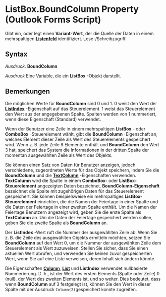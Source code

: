 
# ListBox.BoundColumn Property (Outlook Forms Script)

Gibt ein, oder legt einen  **Variant-Wert**, der die Quelle der Daten in einem mehrspaltigen **[Listenfeld](f56ba480-f8fe-6d12-265e-3b0a9838af97.md)** identifiziert. Lese-/Schreibzugriff.


## Syntax

 _Ausdruck_. **BoundColumn**

 _Ausdruck_ Eine Variable, die ein **ListBox** -Objekt darstellt.


## Bemerkungen

Die möglichen Werte für  **BoundColumn** sind 0 und 1. 0 weist den Wert der **[ListIndex](2c4e473b-15e1-dce2-8748-30953b00a60f.md)** -Eigenschaft auf das Steuerelement. 1 weist das Steuerelement den Wert aus der angegebenen Spalte. Spalten werden von 1 nummeriert, wenn diese Eigenschaft (Standard) verwendet.

Wenn der Benutzer eine Zeile in einem mehrspaltigen  **ListBox** - oder **ComboBox** -Steuerelement wählt, gibt die **BoundColumn** -Eigenschaft an, welches Element dieser Zeile als Wert des Steuerelements gespeichert wird. Wenn z. B. jede Zeile 8 Elemente enthält und **BoundColumn** den Wert 3 hat, speichert das System die Informationen in der dritten Spalte der momentan ausgewählten Zeile als Wert des Objekts.

Sie können einen Satz von Daten für Benutzer anzeigen, jedoch verschiedene, zugeordneten Werte für das Objekt speichern, indem Sie die  **BoundColumn** und die **[TextColumn](ecdd6bc6-f50e-9b6d-3c99-c1e282b3444a.md)** -Eigenschaften verwenden. **TextColumn** wird die Spalte in einem **ComboBox-** oder **ListBox-Steuerelement** angezeigten Daten bezeichnet. **BoundColumn-Eigenschaft** bezeichnet die Spalte mit zugehörigen Daten für das Steuerelement gespeichert. Sie können beispielsweise ein mehrspaltiges **ListBox-Steuerelement** einrichten, die die Namen der Feiertage in einer Spalte und die Daten der Feiertage in einer zweiten Spalte enthält. Um die Namen der Feiertage Benutzern angezeigt wird, geben Sie die erste Spalte als **TextColumn** an. Um die Daten der Feiertage gespeichert werden sollen, geben Sie die zweite Spalte als **BoundColumn** an.

Der  **ListIndex** -Wert ruft die Nummer der ausgewählten Zeile ab. Wenn Sie z. B. die Zeile des ausgewählten Objekts ermitteln möchten, setzen Sie **BoundColumn** auf den Wert 0, um die Nummer der ausgewählten Zeile dem Steuerelement als Wert zuzuweisen. Stellen Sie sicher, dass Sie einen aktuellen Wert abrufen, und verwenden Sie keinen zuvor gespeicherten Wert, wenn Sie auf eine Liste verweisen, deren Inhalt sich ändern könnte.

Die Eigenschaften  **[Column](9ad2c048-28f2-78d9-2f9d-b90c15f7967e.md)**, **[List](3eb66479-c7d2-13d7-ebd3-1a09eb136dbe.md)** und **ListIndex** verwendet nullbasierte Nummerierung. D. h., ist der Wert des ersten Elements (Spalte oder Zeile) 0 (null). der Wert des zweiten Elements ist, und so weiter. Dies bedeutet, dass wenn **BoundColumn** auf 3 festgelegt ist, können Sie den Wert in dieser Spalte mit der Ausdruck `Column(2)`gespeichert konnte zugreifen.

